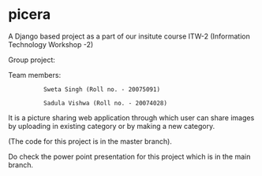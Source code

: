 # picera
A Django based project as a part of our insitute course ITW-2 (Information Technology Workshop -2)

Group project:

Team members: 

              Sweta Singh (Roll no. - 20075091)

              Sadula Vishwa (Roll no. - 20074028)
              
It is a picture sharing web application through which user can share images by uploading in existing category or by making a new category.

(The code for this project is in the master branch).

Do check the power point presentation for this project which is in the main branch.
